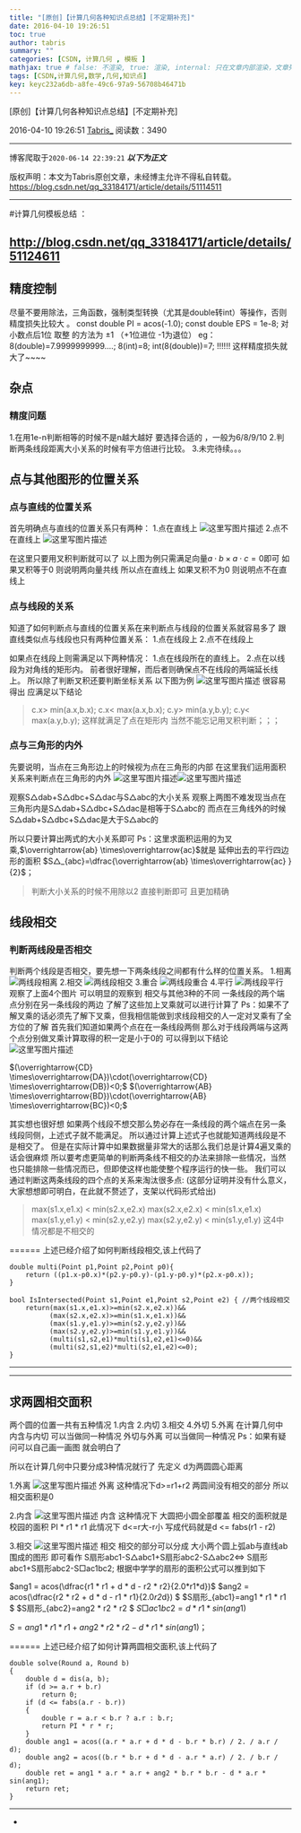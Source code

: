 ```yaml
---
title: "[原创]【计算几何各种知识点总结】[不定期补充]"
date: 2016-04-10 19:26:51
toc: true
author: tabris
summary: ""
categories: [CSDN, 计算几何 , 模板 ]
mathjax: true # false: 不渲染, true: 渲染, internal: 只在文章内部渲染，文章列表中不渲染
tags: [CSDN,计算几何,数学,几何,知识点]
key: keyc232a6db-a8fe-49c6-97a9-56708b46471b
---
```


[原创]【计算几何各种知识点总结】[不定期补充]

2016-04-10 19:26:51  [Tabris_](https://me.csdn.net/qq_33184171) 阅读数：3490

---

博客爬取于`2020-06-14 22:39:21`
***以下为正文***

版权声明：本文为Tabris原创文章，未经博主允许不得私自转载。
https://blog.csdn.net/qq_33184171/article/details/51114511

<!-- more -->

---

#计算几何模板总结 ：

## http://blog.csdn.net/qq_33184171/article/details/51124611


## **精度控制**

尽量不要用除法，三角函数，强制类型转换（尤其是double转int）等操作，否则精度损失比较大 。
const double PI = acos(-1.0);
const double EPS = 1e-8;
对小数点后1位 取整  的方法为 ±1 （+1位进位 -1为退位）
eg：8(double)=7.9999999999....;
       8(int)=8;
       int(8(double))=7;  !!!!!!
       这样精度损失就大了~~~~

## **杂点**
### 精度问题
1.在用1e-n判断相等的时候不是n越大越好 要选择合适的  ，一般为6/8/9/10
2.判断两条线段距离大小关系的时候有平方倍进行比较。
3.未完待续。。。


## **点与其他图形的位置关系**
### 点与直线的位置关系
首先明确点与直线的位置关系只有两种：
1.点在直线上
![这里写图片描述](http://img.blog.csdn.net/20160414155301693)
2.点不在直线上
![这里写图片描述](http://img.blog.csdn.net/20160414155341162)

在这里只要用叉积判断就可以了
以上图为例只需满足向量$a\cdot b \times a\cdot c=0$即可
如果叉积等于0 则说明两向量共线 所以点在直线上
如果叉积不为0 则说明点不在直线上

### 点与线段的关系
知道了如何判断点与直线的位置关系在来判断点与线段的位置关系就容易多了
跟直线类似点与线段也只有两种位置关系：
1.点在线段上
2.点不在线段上

如果点在线段上则需满足以下两种情况：
1.点在线段所在的直线上。
2.点在以线段为对角线的矩形内。
前者很好理解，而后者则确保点不在线段的两端延长线上。
所以除了判断叉积还要判断坐标关系
以下图为例
![这里写图片描述](http://img.blog.csdn.net/20160414160454816)
很容易得出
应满足以下结论
>c.x> min(a.x,b.x);
c.x< max(a.x,b.x);
c.y> min(a.y,b.y);
c.y< max(a.y,b.y);
这样就满足了点在矩形内
当然不能忘记用叉积判断；；；


### 点与三角形的内外
先要说明，当点在三角形边上的时候视为点在三角形的内部
在这里我们运用面积关系来判断点在三角形的内外
![这里写图片描述](http://img.blog.csdn.net/20160414161308397)![这里写图片描述](http://img.blog.csdn.net/20160414161220819)

观察S△dab+S△dbc+S△dac与S△abc的大小关系
观察上两图不难发现当点在三角形内是S△dab+S△dbc+S△dac是相等于S△abc的
而点在三角线外的时候
S△dab+S△dbc+S△dac是大于S△abc的

所以只要计算出两式的大小关系即可
Ps：这里求面积运用的为叉乘,$\overrightarrow{ab} \times\overrightarrow{ac}$就是 延伸出去的平行四边形的面积
$S△_{abc}=\dfrac{\overrightarrow{ab} \times\overrightarrow{ac} }{2}$；

>判断大小关系的时候不用除以2 直接判断即可 且更加精确



## **线段相交**
### 判断两线段是否相交

判断两个线段是否相交，要先想一下两条线段之间都有什么样的位置关系。
1.相离
![两线段相离](http://img.blog.csdn.net/20160410184617699)
2.相交
![两线段相交](http://img.blog.csdn.net/20160410184718919)
3.重合
![两线段重合](http://img.blog.csdn.net/20160410184738888)
4.平行
![两线段平行](http://img.blog.csdn.net/20160410184747842)
观察了上面4个图片 可以明显的观察到 相交与其他3种的不同
一条线段的两个端点分别在另一条线段的两边
了解了这些加上叉乘就可以进行计算了
Ps：如果不了解叉乘的话必须先了解下叉乘，但我相信能做到求线段相交的人一定对叉乘有了全方位的了解
首先我们知道如果两个点在在一条线段两侧 那么对于线段两端与这两个点分别做叉乘计算取得的积一定是小于0的
可以得到以下结论
![这里写图片描述](http://img.blog.csdn.net/20160410190214032)

$(\overrightarrow{CD} \times\overrightarrow{DA})\cdot(\overrightarrow{CD} \times\overrightarrow{DB})<0;$
$(\overrightarrow{AB} \times\overrightarrow{BD})\cdot(\overrightarrow{AB} \times\overrightarrow{BC})<0;$

其实想也很好想
如果两个线段不想交那么势必存在一条线段的两个端点在另一条线段同侧，上述式子就不能满足。
所以通过计算上述式子也就能知道两线段是不是相交了。
但是在实际计算中如果数据量非常大的话那么我们总是计算4遍叉乘的话会很麻烦
所以要考虑更简单的判断两条线不相交的办法来排除一些情况，当然也只能排除一些情况而已，但即使这样也能使整个程序运行的快一些。
我们可以通过判断这两条线段的四个点的关系来淘汰很多点:
(这部分证明并没有什么意义，大家想想即可明白，在此就不赘述了，支架以代码形式给出)
>max(s1.x,e1.x) < min(s2.x,e2.x)
max(s2.x,e2.x) < min(s1.x,e1.x)
max(s1.y,e1.y) < min(s2.y,e2.y)
max(s2.y,e2.y) < min(s1.y,e1.y)
这4中情况都是不相交的

======
上述已经介绍了如何判断线段相交,该上代码了

```
double multi(Point p1,Point p2,Point p0){
    return ((p1.x-p0.x)*(p2.y-p0.y)-(p1.y-p0.y)*(p2.x-p0.x));
}

bool IsIntersected(Point s1,Point e1,Point s2,Point e2) { //两个线段相交
    return(max(s1.x,e1.x)>=min(s2.x,e2.x))&&
          (max(s2.x,e2.x)>=min(s1.x,e1.x))&&
          (max(s1.y,e1.y)>=min(s2.y,e2.y))&&
          (max(s2.y,e2.y)>=min(s1.y,e1.y))&&
          (multi(s1,s2,e1)*multi(s1,e2,e1)<=0)&&
          (multi(s2,s1,e2)*multi(s2,e1,e2)<=0);
}
```
------------------------------------------------------------------------
------------------------------------------------------------------------


## **求两圆相交面积**
两个圆的位置一共有五种情况
1.内含 2.内切 3.相交 4.外切 5.外离
在计算几何中 内含与内切 可以当做同一种情况 外切与外离 可以当做同一种情况
Ps：如果有疑问可以自己画一画图 就会明白了

所以在计算几何中只要分成3种情况就行了
先定义 d为两圆圆心距离

1.外离
![这里写图片描述](http://img.blog.csdn.net/20160408213313210)
外离
这种情况下d>=r1+r2
两圆间没有相交的部分
所以相交面积是0

2.内含
![这里写图片描述](http://img.blog.csdn.net/20160408213509414)
内含
这种情况下 大圆把小圆全部覆盖
相交的面积就是校园的面积 PI * r1 * r1
此情况下 d<=r大-r小
写成代码就是d <= fabs(r1 - r2)

3.相交
![这里写图片描述](http://img.blog.csdn.net/20160408213838460)
相交
相交的部分可以分成 大小两个圆上弧ab与直线ab围成的图形
即可看作
S扇形abc1-S△abc1+S扇形abc2-S△abc2<=>
S扇形abc1+S扇形abc2-S□ac1bc2;
根据中学学的扇形的面积公式可以推到如下

$ang1 = acos(\dfrac{r1 * r1 + d * d - r2 * r2}{2.0*r1*d})$
$ang2 = acos(\dfrac{r2 * r2 + d * d - r1 * r1}{2.0*r2*d}) $
$S扇形_{abc1}=ang1 * r1 * r1 $
$S扇形_{abc2}=ang2 * r2 * r2 $
$S□ac1bc2=d * r1 * sin(ang1)$

$S = ang1 * r1 * r1+ang2 * r2 * r2 - d * r1 * sin(ang1)；$

======
上述已经介绍了如何计算两圆相交面积,该上代码了
```
double solve(Round a, Round b)
{
    double d = dis(a, b);
    if (d >= a.r + b.r)
        return 0;
    if (d <= fabs(a.r - b.r))
    {
        double r = a.r < b.r ? a.r : b.r;
        return PI * r * r;
    }
    double ang1 = acos((a.r * a.r + d * d - b.r * b.r) / 2. / a.r / d);
    double ang2 = acos((b.r * b.r + d * d - a.r * a.r) / 2. / b.r / d);
    double ret = ang1 * a.r * a.r + ang2 * b.r * b.r - d * a.r * sin(ang1);
    return ret;
}

```

-------------------------------------------------------------------------
-
